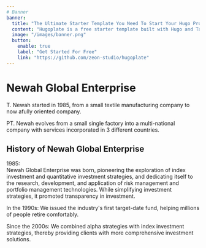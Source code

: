 ```yaml
---
# Banner
banner:
  title: "The Ultimate Starter Template You Need To Start Your Hugo Project"
  content: "Hugoplate is a free starter template built with Hugo and TailwindCSS, providing everything you need to jumpstart your Hugo project and save valuable time."
  image: "/images/banner.png"
  button:
    enable: true
    label: "Get Started For Free"
    link: "https://github.com/zeon-studio/hugoplate"
---
```


# Newah Global Enterprise

T. Newah started in 1985, from a small textile manufacturing company to now afully oriented company.

PT. Newah evolves from a small single factory into a multi-national company with services incorporated in 3 different countries.

## History of Newah Global Enterprise

1985: <br/>
Newah Global Enterprise was born, pioneering the exploration of index investment and quantitative investment strategies, and dedicating itself to the research, development, and application of risk management and portfolio management technologies. While simplifying investment strategies, it promoted transparency in investment.

In the 1990s:
We issued the industry's first target-date fund, helping millions of people retire comfortably.

Since the 2000s:
We combined alpha strategies with index investment strategies, thereby providing clients with more comprehensive investment solutions.
